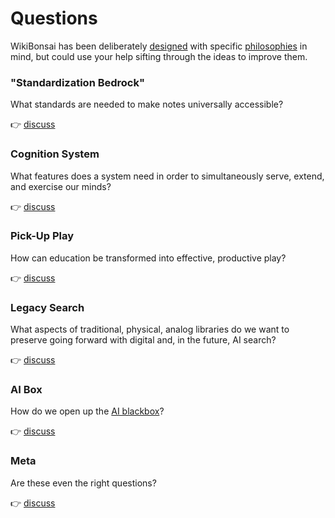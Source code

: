 # Questions

WikiBonsai has been deliberately [designed][wikbon-doc-design] with specific [philosophies][wikbon-doc-philosophy] in mind, but could use your help sifting through the ideas to improve them.

### "Standardization Bedrock"

What standards are needed to make notes universally accessible?

👉 [discuss][wikbon-disc-1]

### Cognition System

What features does a system need in order to simultaneously serve, extend, and exercise our minds?

👉 [discuss][wikbon-disc-2]

### Pick-Up Play

How can education be transformed into effective, productive play?

👉 [discuss][wikbon-disc-3]

### Legacy Search

What aspects of traditional, physical, analog libraries do we want to preserve going forward with digital and, in the future, AI search?

👉 [discuss][wikbon-disc-4]

### AI Box

How do we open up the [AI blackbox][techtarget-ai-blackbox]?

👉 [discuss][wikbon-disc-5]

### Meta

Are these even the right questions?

👉 [discuss][wikbon-disc-6]


[techtarget-ai-blackbox]: <https://www.techtarget.com/whatis/definition/black-box-AI>

[wikbon-disc-1]: <https://github.com/wikibonsai/wikibonsai/discussions/1>
[wikbon-disc-2]: <https://github.com/wikibonsai/wikibonsai/discussions/2>
[wikbon-disc-3]: <https://github.com/wikibonsai/wikibonsai/discussions/3>
[wikbon-disc-4]: <https://github.com/wikibonsai/wikibonsai/discussions/4>
[wikbon-disc-5]: <https://github.com/wikibonsai/wikibonsai/discussions/5>
[wikbon-disc-6]: <https://github.com/wikibonsai/wikibonsai/discussions/6>

[wikbon-doc-design]: <https://github.com/wikibonsai/wikibonsai/tree/main/docs/DESIGN.md>
[wikbon-doc-philosophy]: <https://github.com/wikibonsai/wikibonsai/tree/main/docs/PHILOSOPHY.md>
